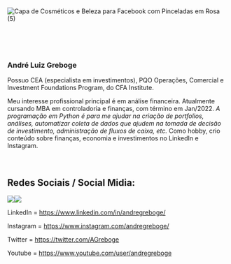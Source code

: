 
<br/>


![Capa de Cosméticos e Beleza para Facebook com Pinceladas em Rosa (5)](https://user-images.githubusercontent.com/53190186/139563401-86526e9b-23e4-45df-bb33-2b32942153ce.png)




<br/><br/><br/>

  
<h3>André Luiz Greboge</h3>

Possuo CEA (especialista em investimentos), PQO Operações, Comercial e Investment Foundations Program, do CFA Institute.

Meu interesse profissional principal é em análise financeira. Atualmente cursando MBA em controladoria e finanças, com término em Jan/2022. <i>A programação em Python é para me ajudar na criação de portfolios, análises, automatizar coleta de dados que ajudem na tomada de decisão de investimento, administração de fluxos de caixa, etc. </i> Como hobby, crio conteúdo sobre finanças, economia e investimentos no LinkedIn e Instagram.
<br/><br/><br/>



<h2>Redes Sociais / Social Midia:</h2>

<a><img src='https://img.shields.io/badge/LinkedIn-0077B5?style=for-the-badge&logo=linkedin&logoColor=white' a href='https://img.shields.io/badge/LinkedIn-0077B5?style=for-the-badge&logo=linkedin&logoColor=white'><img src='https://img.shields.io/badge/Instagram-E4405F?style=for-the-badge&logo=instagram&logoColor=white' a href='https://www.linkedin.com/in/andregreboge/'></a>

LinkedIn = https://www.linkedin.com/in/andregreboge/

Instagram = https://www.instagram.com/andregreboge/

Twitter = https://twitter.com/AGreboge

Youtube = https://www.youtube.com/user/andregreboge

<!---
andreluizgreboge/andreluizgreboge is a ✨ special ✨ repository because its `README.md` (this file) appears on your GitHub profile.
You can click the Preview link to take a look at your changes.
--->
